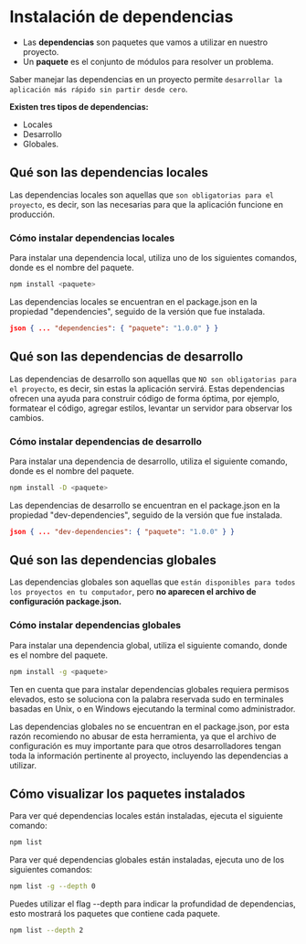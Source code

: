 # Instalación de dependencias

- Las **dependencias** son paquetes que vamos a utilizar en nuestro proyecto. 
- Un **paquete** es el conjunto de módulos para resolver un problema. 
 
Saber manejar las dependencias en un proyecto permite `desarrollar la aplicación más rápido sin partir desde cero`.

**Existen tres tipos de dependencias:** 
- Locales
- Desarrollo
- Globales.

## **Qué son las dependencias locales**

Las dependencias locales son aquellas que `son obligatorias para el proyecto`, es decir, son las necesarias para que la aplicación funcione en producción. 

### Cómo instalar dependencias locales

Para instalar una dependencia local, utiliza uno de los siguientes comandos, donde es el nombre del paquete.

```bash
npm install <paquete> 
```

Las dependencias locales se encuentran en el package.json en la propiedad "dependencies", seguido de la versión que fue instalada.

```json
json { ... "dependencies": { "paquete": "1.0.0" } }
```

## **Qué son las dependencias de desarrollo**

Las dependencias de desarrollo son aquellas que `NO son obligatorias para el proyecto`, es decir, sin estas la aplicación servirá. Estas dependencias ofrecen una ayuda para construir código de forma óptima, por ejemplo, formatear el código, agregar estilos, levantar un servidor para observar los cambios.

### Cómo instalar dependencias de desarrollo

Para instalar una dependencia de desarrollo, utiliza el siguiente comando, donde es el nombre del paquete.

```bash
npm install -D <paquete>
```

Las dependencias de desarrollo se encuentran en el package.json en la propiedad "dev-dependencies", seguido de la versión que fue instalada.

```json
json { ... "dev-dependencies": { "paquete": "1.0.0" } }
```

## **Qué son las dependencias globales**

Las dependencias globales son aquellas que `están disponibles para todos los proyectos en tu computador`, pero **no aparecen el archivo de configuración package.json.**

### Cómo instalar dependencias globales

Para instalar una dependencia global, utiliza el siguiente comando, donde es el nombre del paquete.

```bash
npm install -g <paquete>
```

Ten en cuenta que para instalar dependencias globales requiera permisos elevados, esto se soluciona con la palabra reservada sudo en terminales basadas en Unix, o en Windows ejecutando la terminal como administrador.

Las dependencias globales no se encuentran en el package.json, por esta razón recomiendo no abusar de esta herramienta, ya que el archivo de configuración es muy importante para que otros desarrolladores tengan toda la información pertinente al proyecto, incluyendo las dependencias a utilizar.

## **Cómo visualizar los paquetes instalados**

Para ver qué dependencias locales están instaladas, ejecuta el siguiente comando:

```bash
npm list
```

Para ver qué dependencias globales están instaladas, ejecuta uno de los siguientes comandos:

```bash
npm list -g --depth 0
```

Puedes utilizar el flag --depth para indicar la profundidad de dependencias, esto mostrará los paquetes que contiene cada paquete.

```bash
npm list --depth 2
```